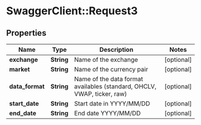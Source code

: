 # SwaggerClient::Request3

## Properties
Name | Type | Description | Notes
------------ | ------------- | ------------- | -------------
**exchange** | **String** | Name of the exchange | [optional] 
**market** | **String** | Name of the currency pair | [optional] 
**data_format** | **String** | Name of the data format availables (standard, OHCLV, VWAP, ticker, raw) | [optional] 
**start_date** | **String** | Start date in YYYY/MM/DD | [optional] 
**end_date** | **String** | End date YYYY/MM/DD | [optional] 



